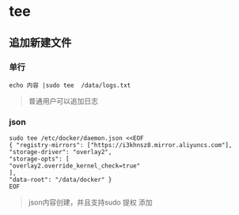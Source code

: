 # tee

## 追加新建文件
### 单行
    echo 内容 |sudo tee  /data/logs.txt
> 普通用户可以追加日志
### json
    sudo tee /etc/docker/daemon.json <<EOF
    { "registry-mirrors": ["https://i3khnsz8.mirror.aliyuncs.com"],
    "storage-driver": "overlay2",
    "storage-opts": [
    "overlay2.override_kernel_check=true"
    ],
    "data-root": "/data/docker" }
    EOF
> json内容创建，并且支持sudo 提权 添加
